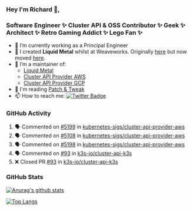 ### Hey I'm Richard 👋, 

<h3 align="left">Software Engineer ✨ Cluster API & OSS Contributor ✨ Geek ✨ Architect ✨ Retro Gaming Addict ✨ Lego Fan ✨</h3>

- 🔭 I’m currently working as a Principal Engineer
- 📯 I created **Liquid Metal** whilst at Weaveworks. Originally [here](https://github.com/weaveworks-liquidmetal) but now moved [here](https://github.com/liquidmetal-dev).
- 👯 I’m a maintainer of:
  -  [Liquid Metal](https://github.com/liquidmetal-dev)
  -  [Cluster API Provider AWS](https://github.com/kubernetes-sigs/cluster-api-provider-aws)
  -  [Cluster API Provider GCP](https://github.com/kubernetes-sigs/cluster-api-provider-gcp)
- 💬 I'm reading [Patch & Tweak](https://bjooks.com/products/patch-tweak-exploring-modular-synthesis)
- 📫 How to reach me: [![Twitter Badge](https://img.shields.io/badge/-@fruit_case-00acee?style=flat&logo=Twitter&logoColor=white)](https://twitter.com/intent/follow?screen_name=fruit_case "Follow on Twitter")

### GitHub Activity 

<!--START_SECTION:activity-->
1. 🗣 Commented on [#5199](https://github.com/kubernetes-sigs/cluster-api-provider-aws/pull/5199#issuecomment-2452986323) in [kubernetes-sigs/cluster-api-provider-aws](https://github.com/kubernetes-sigs/cluster-api-provider-aws)
2. 🗣 Commented on [#5108](https://github.com/kubernetes-sigs/cluster-api-provider-aws/pull/5108#issuecomment-2452926454) in [kubernetes-sigs/cluster-api-provider-aws](https://github.com/kubernetes-sigs/cluster-api-provider-aws)
3. 🗣 Commented on [#5198](https://github.com/kubernetes-sigs/cluster-api-provider-aws/pull/5198#issuecomment-2452550552) in [kubernetes-sigs/cluster-api-provider-aws](https://github.com/kubernetes-sigs/cluster-api-provider-aws)
4. 🗣 Commented on [#93](https://github.com/k3s-io/cluster-api-k3s/pull/93#issuecomment-2452262408) in [k3s-io/cluster-api-k3s](https://github.com/k3s-io/cluster-api-k3s)
5. ❌ Closed PR [#93](https://github.com/k3s-io/cluster-api-k3s/pull/93) in [k3s-io/cluster-api-k3s](https://github.com/k3s-io/cluster-api-k3s)
<!--END_SECTION:activity-->

### GitHub Stats

[![Anurag's github stats](https://github-readme-stats.vercel.app/api?username=richardcase&count_private=true&show_icons=true)](https://github.com/anuraghazra/github-readme-stats)

[![Top Langs](https://github-readme-stats.vercel.app/api/top-langs/?username=richardcase&hide=html&layout=compact)](https://github.com/anuraghazra/github-readme-stats)
